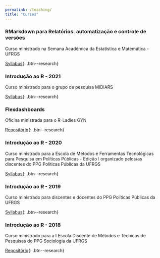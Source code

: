 ```yaml
---
permalink: /teaching/
title: "Cursos"
---
```


### <i class="fa fa-file-code"></i> RMarkdown para Relatórios: automatização e controle de versões
Curso ministrado na Semana Acadêmica da Estatística e Matemática - UFRGS <br>

[Syllabus](//rmarkdown-automa){: .btn--research}



### <i class="fa fa-file-code"></i> Introdução ao R - 2021
Curso ministrado para o grupo de pesquisa MIDIARS <br>

[Syllabus](/intro2021){: .btn--research}

### <i class="fa fa-columns"></i> Flexdashboards
Oficina ministrada para o R-Ladies GYN <br>

[Repositório](/){: .btn--research}

### <i class="fa fa-chart-bar"></i> Introdução ao R - 2020
Curso ministrado para a Escola de Métodos e Ferramentas Tecnológicas para Pesquisa em Políticas Públicas - Edição I organizado pelos/as discentes do PPG Políticas Públicas da UFRGS <br>

[Syllabus](/intro2020){: .btn--research}

### <i class="fa fa-chart-pie"></i> Introdução ao R - 2019
Curso ministrado para discentes e docentes do PPG Políticas Públicas da UFRGS <br>

[Syllabus](/introR2019){: .btn--research}

### <i class="fa fa-chart-bar"></i> Introdução ao R - 2018
Curso ministrado para a I Escola Discente de Métodos e Técnicas de Pesquisas do PPG Sociologia da UFRGS <br>

[Repositório](https://github.com/ipassos/introR2018){: .btn--research}
